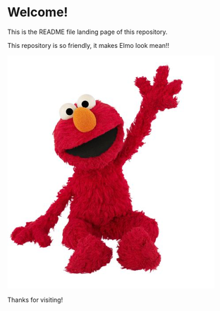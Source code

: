 # Welcome!

This is the README file landing page of this repository.

This repository is so friendly, it makes Elmo look mean!!

![elmo waving](elmo.png) 

Thanks for visiting!
